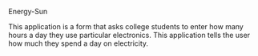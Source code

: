 Energy-Sun

This application is a form that asks college students to enter how many hours a day they use particular electronics. This application tells the user how much they spend a day on electricity. 

